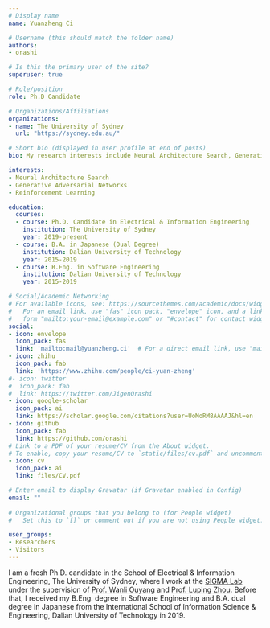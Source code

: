 ```yaml
---
# Display name
name: Yuanzheng Ci

# Username (this should match the folder name)
authors:
- orashi

# Is this the primary user of the site?
superuser: true

# Role/position
role: Ph.D Candidate

# Organizations/Affiliations
organizations:
- name: The University of Sydney
  url: "https://sydney.edu.au/"

# Short bio (displayed in user profile at end of posts)
bio: My research interests include Neural Architecture Search, Generative Adversarial Networks and Reinforcement Learning.

interests:
- Neural Architecture Search
- Generative Adversarial Networks
- Reinforcement Learning

education:
  courses:
  - course: Ph.D. Candidate in Electrical & Information Engineering
    institution: The University of Sydney
    year: 2019-present
  - course: B.A. in Japanese (Dual Degree)
    institution: Dalian University of Technology
    year: 2015-2019
  - course: B.Eng. in Software Engineering
    institution: Dalian University of Technology
    year: 2015-2019

# Social/Academic Networking
# For available icons, see: https://sourcethemes.com/academic/docs/widgets/#icons
#   For an email link, use "fas" icon pack, "envelope" icon, and a link in the
#   form "mailto:your-email@example.com" or "#contact" for contact widget.
social:
- icon: envelope
  icon_pack: fas
  link: 'mailto:mail@yuanzheng.ci'  # For a direct email link, use "mailto:test@example.org".
- icon: zhihu
  icon_pack: fab
  link: 'https://www.zhihu.com/people/ci-yuan-zheng'
#- icon: twitter
#  icon_pack: fab
#  link: https://twitter.com/JigenOrashi
- icon: google-scholar
  icon_pack: ai
  link: https://scholar.google.com/citations?user=UoMoRM8AAAAJ&hl=en
- icon: github
  icon_pack: fab
  link: https://github.com/orashi
# Link to a PDF of your resume/CV from the About widget.
# To enable, copy your resume/CV to `static/files/cv.pdf` and uncomment the lines below.  
- icon: cv
  icon_pack: ai
  link: files/CV.pdf

# Enter email to display Gravatar (if Gravatar enabled in Config)
email: ""
  
# Organizational groups that you belong to (for People widget)
#   Set this to `[]` or comment out if you are not using People widget.  

user_groups:
- Researchers
- Visitors
---
```



I am a fresh Ph.D. candidate in the School of Electrical & Information Engineering, The University of Sydney, where I work at the [SIGMA Lab](https://sigmalab-usyd.github.io/) under the supervision of [Prof. Wanli Ouyang](https://sydney.edu.au/engineering/people/wanli.ouyang.php) and [Prof. Luping Zhou](https://sydney.edu.au/engineering/people/luping.zhou.php). Before that, I received my B.Eng. degree in Software Engineering and B.A. dual degree in Japanese from the International School of Information Science & Engineering, Dalian University of Technology in 2019.
